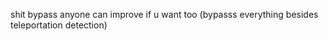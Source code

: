  shit bypass anyone can improve if u want too 
 (bypasss everything besides teleportation detection)
